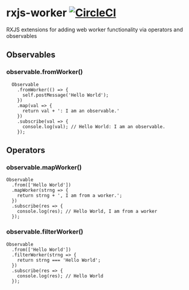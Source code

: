 # rxjs-worker [![CircleCI](https://circleci.com/gh/deebloo/rxjs-worker.svg?style=svg)](https://circleci.com/gh/deebloo/rxjs-worker)

RXJS extensions for adding web worker functionality via operators and observables

## Observables

### observable.fromWorker()
```TS
  Observable
    .fromWorker(() => {
      self.postMessage('Hello World');
    })
    .map(val => {
      return val + ': I am an observable.'
    })
    .subscribe(val => {
      console.log(val); // Hello World: I am an observable.
    });
```

## Operators

### observable.mapWorker()
```TS
Observable
  .from(['Hello World'])
  .mapWorker(strng => {
    return strng + ', I am from a worker.';
  })
  .subscribe(res => {
    console.log(res); // Hello World, I am from a worker
  });
```

### observable.filterWorker()
```TS
Observable
  .from(['Hello World'])
  .filterWorker(strng => {
    return strng === 'Hello World';
  })
  .subscribe(res => {
    console.log(res); // Hello World
  });
```
